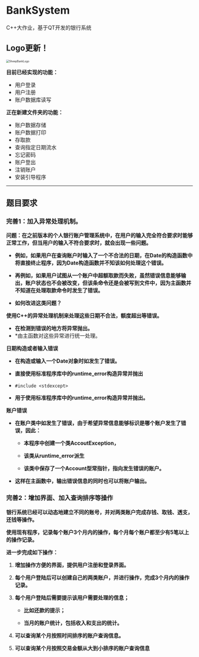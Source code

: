 # BankSystem
C++大作业，基于QT开发的银行系统

## Logo更新！
<img src="https://cdn.jsdelivr.net/gh/LinYuanChan/image-hosting@master/SheepBankLogo.2phrk3zlrne0.png" alt="SheepBankLogo" style="zoom:50%;" />

**目前已经实现的功能：**
- 用户登录
- 用户注册
- 账户数据库读写

**正在新建文件夹的功能：**
- 账户数据存储
- 账户数据打印
- 存取款
- 查询指定日期流水
- 忘记密码
- 账户登出
- 注销账户
- 安装引导程序

----
## 题目要求
### **完善1：加入异常处理机制。**

**问题：在之前版本的个人银行账户管理系统中，在用户的输入完全符合要求时能够正常工作，但当用户的输入不符合要求时，就会出现一些问题。**

- **例如，如果用户在查询账户时输入了一个不合法的日期，在Date的构造函数中将直接终止程序，因为Date构造函数并不知该如何处理这个错误。**

- **再例如，如果用户试图从一个账户中超额取款而失败，虽然错误信息能够输出，账户状态也不会被改变，但该条命令还是会被写到文件中，因为主函数并不知道在处理取款命令时发生了错误。**

- **如何改进这类问题？**

**使用C++的异常处理机制来处理这些日期不合法，额度超出等错误。**

-  **在检测到错误的地方将异常抛出。**
- *由主函数对这些异常进行统一处理。

**日期构造或者输入错误**

- **在构造或输入一个Date对象时如发生了错误。**

- **直接使用标准程序库中的runtime_error构造异常并抛出**

- ``#include <stdexcept>``

- **用于使用标准程序库中的runtime_error构造异常并抛出。**

**账户错误**

- **在账户类中如发生了错误，由于希望异常信息能够标识是哪个账户发生了错误，因此：**

	- **本程序中创建一个类AccoutException，**

	- **该类从runtime_error派生**

	- **该类中保存了一个Account型常指针，指向发生错误的账户。**

- **这样在主函数中，输出错误信息的同时也可以将账户输出。**



### **完善2：增加界面、加入查询排序等操作**

**银行系统已经可以动态地建立不同的账号，并对两类账户完成存钱、取钱、透支，还钱等操作。**

**使用现有程序，记录每个账户3个月内的操作，每个月每个账户都至少有5笔以上的操作记录。**

**进一步完成如下操作：**

1. **增加操作方便的界面，提供用户注册和登录界面。**

2. **每个用户登陆后可以创建自己的两类账户，并进行操作，完成3个月内的操作记录。**

3. **每个用户登陆后需要提示该用户需要处理的信息；**
	
	- **比如还款的提示；**
	
	- **当月的账户统计，包括收入和支出的统计。**
	
4. **可以查询某个月按照时间排序的账户查询信息。**

5. **可以查询某个月按照交易金额从大到小排序的账户查询信息**

